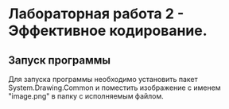 # Лабораторная работа 2 - Эффективное кодирование.

## Запуск программы

Для запуска программы необходимо установить пакет System.Drawing.Common и поместить изображение с именем "image.png" в папку с исполняемым файлом.